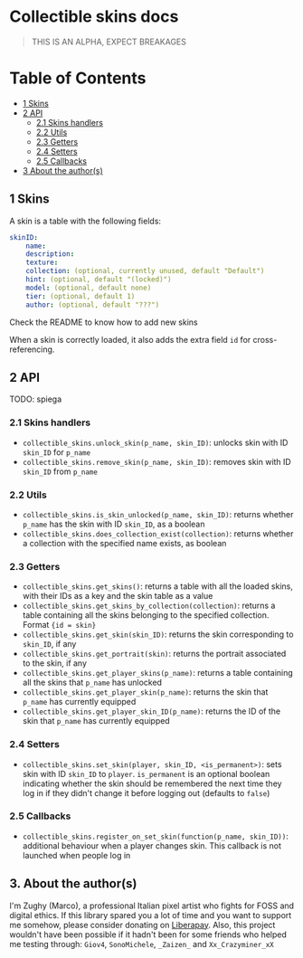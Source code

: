# Collectible skins docs

> THIS IS AN ALPHA, EXPECT BREAKAGES

# Table of Contents
* [1 Skins](#1-skins)
* [2 API](#2-api)
    * [2.1 Skins handlers](#21-skins-handlers)
    * [2.2 Utils](#22-utils)
    * [2.3 Getters](#23-getters)
    * [2.4 Setters](#24-setters)
    * [2.5 Callbacks](#25-callbacks)
* [3 About the author(s)](#3-about-the-authors)

## 1 Skins
A skin is a table with the following fields:
```yaml
skinID:
    name:
    description:
    texture:
    collection: (optional, currently unused, default "Default")
    hint: (optional, default "(locked)")
    model: (optional, default none)
    tier: (optional, default 1)
    author: (optional, default "???")
```

Check the README to know how to add new skins

When a skin is correctly loaded, it also adds the extra field `id` for cross-referencing.

## 2 API
TODO: spiega

### 2.1 Skins handlers
* `collectible_skins.unlock_skin(p_name, skin_ID)`: unlocks skin with ID `skin_ID` for `p_name`
* `collectible_skins.remove_skin(p_name, skin_ID)`: removes skin with ID `skin_ID` from `p_name`

### 2.2 Utils
* `collectible_skins.is_skin_unlocked(p_name, skin_ID)`: returns whether `p_name` has the skin with ID `skin_ID`, as a boolean
* `collectible_skins.does_collection_exist(collection)`: returns whether a collection with the specified name exists, as boolean

### 2.3 Getters
* `collectible_skins.get_skins()`: returns a table with all the loaded skins, with their IDs as a key and the skin table as a value
* `collectible_skins.get_skins_by_collection(collection)`: returns a table containing all the skins belonging to the specified collection. Format `{id = skin}`
* `collectible_skins.get_skin(skin_ID)`: returns the skin corresponding to `skin_ID`, if any
* `collectible_skins.get_portrait(skin)`: returns the portrait associated to the skin, if any
* `collectible_skins.get_player_skins(p_name)`: returns a table containing all the skins that `p_name` has unlocked
* `collectible_skins.get_player_skin(p_name)`: returns the skin that `p_name` has currently equipped
* `collectible_skins.get_player_skin_ID(p_name)`: returns the ID of the skin that `p_name` has currently equipped

### 2.4 Setters
* `collectible_skins.set_skin(player, skin_ID, <is_permanent>)`: sets skin with ID `skin_ID` to `player`. `is_permanent` is an optional boolean indicating whether the skin should be remembered the next time they log in if they didn't change it before logging out (defaults to `false`)

### 2.5 Callbacks
* `collectible_skins.register_on_set_skin(function(p_name, skin_ID))`: additional behaviour when a player changes skin. This callback is not launched when people log in

## 3. About the author(s)
I'm Zughy (Marco), a professional Italian pixel artist who fights for FOSS and digital ethics. If this library spared you a lot of time and you want to support me somehow, please consider donating on [Liberapay](https://liberapay.com/Zughy/). Also, this project wouldn't have been possible if it hadn't been for some friends who helped me testing through: `Giov4`, `SonoMichele`, `_Zaizen_` and `Xx_Crazyminer_xX`
